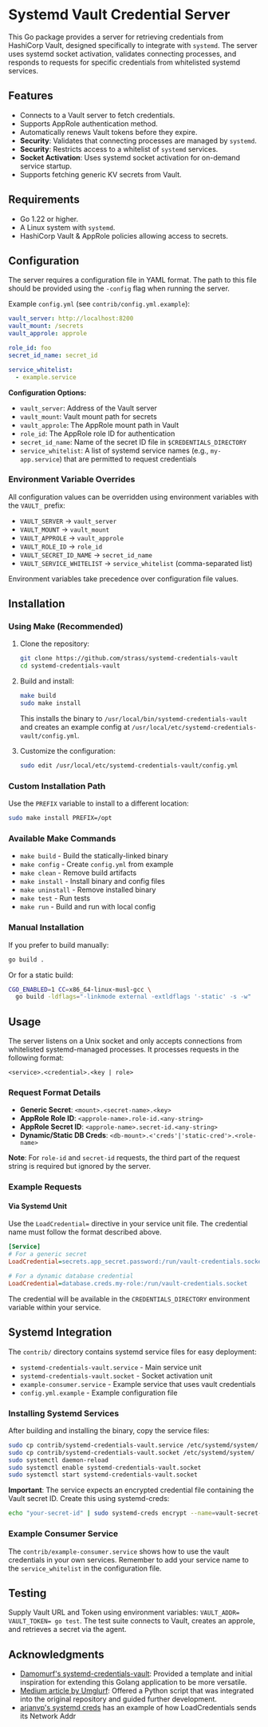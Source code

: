 # Systemd Vault Credential Server

This Go package provides a server for retrieving credentials from HashiCorp Vault, designed specifically to integrate with `systemd`. The server uses systemd socket activation, validates connecting processes, and responds to requests for specific credentials from whitelisted systemd services.

## Features

- Connects to a Vault server to fetch credentials.
- Supports AppRole authentication method.
- Automatically renews Vault tokens before they expire.
- **Security**: Validates that connecting processes are managed by `systemd`.
- **Security**: Restricts access to a whitelist of `systemd` services.
- **Socket Activation**: Uses systemd socket activation for on-demand service startup.
- Supports fetching generic KV secrets from Vault.

## Requirements

- Go 1.22 or higher.
- A Linux system with `systemd`.
- HashiCorp Vault & AppRole policies allowing access to secrets.

## Configuration

The server requires a configuration file in YAML format. The path to this file should be provided using the `-config` flag when running the server.

Example `config.yml` (see `contrib/config.yml.example`):

```yaml
vault_server: http://localhost:8200
vault_mount: /secrets
vault_approle: approle

role_id: foo
secret_id_name: secret_id

service_whitelist:
  - example.service
```

**Configuration Options:**

- `vault_server`: Address of the Vault server
- `vault_mount`: Vault mount path for secrets
- `vault_approle`: The AppRole mount path in Vault
- `role_id`: The AppRole role ID for authentication
- `secret_id_name`: Name of the secret ID file in `$CREDENTIALS_DIRECTORY`
- `service_whitelist`: A list of systemd service names (e.g., `my-app.service`) that are permitted to request credentials

### Environment Variable Overrides

All configuration values can be overridden using environment variables with the `VAULT_` prefix:

- `VAULT_SERVER` → `vault_server`
- `VAULT_MOUNT` → `vault_mount`
- `VAULT_APPROLE` → `vault_approle`
- `VAULT_ROLE_ID` → `role_id`
- `VAULT_SECRET_ID_NAME` → `secret_id_name`
- `VAULT_SERVICE_WHITELIST` → `service_whitelist` (comma-separated list)

Environment variables take precedence over configuration file values.

## Installation

### Using Make (Recommended)

1. Clone the repository:

   ```sh
   git clone https://github.com/strass/systemd-credentials-vault
   cd systemd-credentials-vault
   ```

2. Build and install:

   ```sh
   make build
   sudo make install
   ```

   This installs the binary to `/usr/local/bin/systemd-credentials-vault` and creates an example config at `/usr/local/etc/systemd-credentials-vault/config.yml`.

3. Customize the configuration:

   ```sh
   sudo edit /usr/local/etc/systemd-credentials-vault/config.yml
   ```

### Custom Installation Path

Use the `PREFIX` variable to install to a different location:

```sh
sudo make install PREFIX=/opt
```

### Available Make Commands

- `make build` - Build the statically-linked binary
- `make config` - Create `config.yml` from example
- `make clean` - Remove build artifacts
- `make install` - Install binary and config files
- `make uninstall` - Remove installed binary
- `make test` - Run tests
- `make run` - Build and run with local config

### Manual Installation

If you prefer to build manually:

```sh
go build .
```

Or for a static build:

```sh
CGO_ENABLED=1 CC=x86_64-linux-musl-gcc \
  go build -ldflags="-linkmode external -extldflags '-static' -s -w"
```

## Usage

The server listens on a Unix socket and only accepts connections from whitelisted systemd-managed processes. It processes requests in the following format:

```
<service>.<credential>.<key | role>
```

### Request Format Details

- **Generic Secret**: `<mount>.<secret-name>.<key>`
- **AppRole Role ID**: `<approle-name>.role-id.<any-string>`
- **AppRole Secret ID**: `<approle-name>.secret-id.<any-string>`
- **Dynamic/Static DB Creds**: `<db-mount>.<'creds'|'static-cred'>.<role-name>`

**Note**: For `role-id` and `secret-id` requests, the third part of the request string is required but ignored by the server.

### Example Requests

#### Via Systemd Unit

Use the `LoadCredential=` directive in your service unit file. The credential name must follow the format described above.

```ini
[Service]
# For a generic secret
LoadCredential=secrets.app_secret.password:/run/vault-credentials.socket

# For a dynamic database credential
LoadCredential=database.creds.my-role:/run/vault-credentials.socket
```

The credential will be available in the `CREDENTIALS_DIRECTORY` environment variable within your service.

## Systemd Integration

The `contrib/` directory contains systemd service files for easy deployment:

- `systemd-credentials-vault.service` - Main service unit
- `systemd-credentials-vault.socket` - Socket activation unit
- `example-consumer.service` - Example service that uses vault credentials
- `config.yml.example` - Example configuration file

### Installing Systemd Services

After building and installing the binary, copy the service files:

```sh
sudo cp contrib/systemd-credentials-vault.service /etc/systemd/system/
sudo cp contrib/systemd-credentials-vault.socket /etc/systemd/system/
sudo systemctl daemon-reload
sudo systemctl enable systemd-credentials-vault.socket
sudo systemctl start systemd-credentials-vault.socket
```

**Important**: The service expects an encrypted credential file containing the Vault secret ID. Create this using systemd-creds:

```sh
echo "your-secret-id" | sudo systemd-creds encrypt --name=vault-secret-id - /etc/vault-server/secret-id.cred
```

### Example Consumer Service

The `contrib/example-consumer.service` shows how to use the vault credentials in your own services. Remember to add your service name to the `service_whitelist` in the configuration file.

## Testing

Supply Vault URL and Token using environment variables: `VAULT_ADDR= VAULT_TOKEN= go test`. The test suite connects to Vault, creates an approle, and retrieves a secret via the agent.

## Acknowledgments

- [Damomurf's systemd-credentials-vault](https://github.com/damomurf/systemd-credentials-vault): Provided a template and initial inspiration for extending this Golang application to be more versatile.
- [Medium article by Umglurf](https://medium.com/@umglurf/using-systemd-credentials-to-pass-secrets-from-hashicorp-vault-to-systemd-services-928f0e804518): Offered a Python script that was integrated into the original repository and guided further development.
- [arianvp's systemd creds](https://github.com/arianvp/systemd-creds) has an example of how LoadCredentials sends its Network Addr
